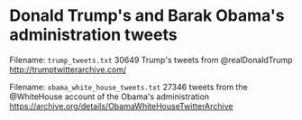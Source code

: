 Donald Trump's and Barak Obama's administration tweets
======================================================
Filename: `trump_tweets.txt`
30649 Trump's tweets from @realDonaldTrump 
http://trumptwitterarchive.com/

Filename: `obama_white_house_tweets.txt`
27346 tweets from the @WhiteHouse account of the Obama's administration 
https://archive.org/details/ObamaWhiteHouseTwitterArchive
